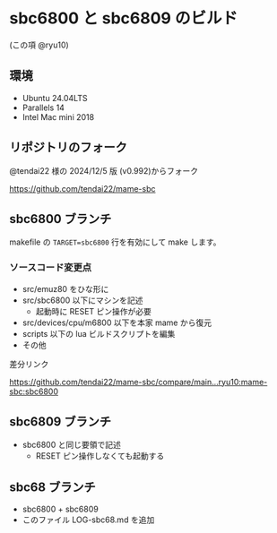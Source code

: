 # sbc6800 と sbc6809 のビルド

(この項 @ryu10)

## 環境

* Ubuntu 24.04LTS 
* Parallels 14
* Intel Mac mini 2018

## リポジトリのフォーク

@tendai22 様の 2024/12/5 版 (v0.992)からフォーク

https://github.com/tendai22/mame-sbc

## sbc6800 ブランチ

makefile の `TARGET=sbc6800` 行を有効にして make します。

### ソースコード変更点

* src/emuz80 をひな形に
* src/sbc6800 以下にマシンを記述
    * 起動時に RESET ピン操作が必要
* src/devices/cpu/m6800 以下を本家 mame から復元
* scripts 以下の lua ビルドスクリプトを編集
* その他

差分リンク

https://github.com/tendai22/mame-sbc/compare/main...ryu10:mame-sbc:sbc6800

## sbc6809 ブランチ

* sbc6800 と同じ要領で記述
    * RESET ピン操作しなくても起動する

## sbc68 ブランチ

* sbc6800 + sbc6809
* このファイル LOG-sbc68.md を追加